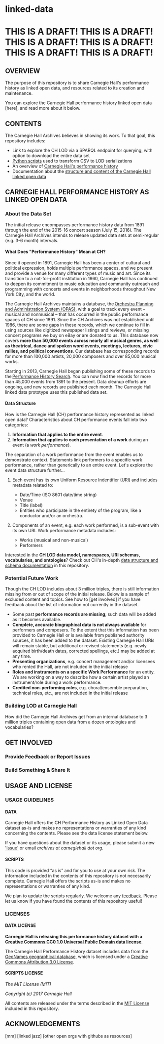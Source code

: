 # linked-data
# THIS IS A DRAFT! THIS IS A DRAFT! THIS IS A DRAFT! THIS IS A DRAFT! THIS IS A DRAFT! THIS IS A DRAFT! 

## OVERVIEW

The purpose of this repository is to share Carnegie Hall's performance history as linked open data, and resources related to its creation and maintenance. 

You can explore the Carnegie Hall performance history linked open data [here], and read more about it below.

## CONTENTS

The Carnegie Hall Archives believes in showing its work. To that goal, this repository includes:
- Link to explore the CH LOD via a SPARQL endpoint for querying, with option to download the entire data set
- [Python scripts](/scripts/scripts-overview.md) used to transform CSV to LOD serializations
- An overview of [Carnegie Hall's performance history](#carnegie-hall-performance-history-as-linked-open-data)
- Documentation about the [structure and content of the Carnegie Hall linked open data](/data-structure.md)

## CARNEGIE HALL PERFORMANCE HISTORY AS LINKED OPEN DATA

### About the Data Set
The initial release encompasses performance history data from 1891 through the end of the 2015-16 concert season (July 15, 2016). The Carnegie Hall Archives intends to release updated data sets at semi-regular (e.g. 3-6 month) intervals.

#### What Does "Performance History" Mean at CH?

Since it opened in 1891, Carnegie Hall has been a center of cultural and political expression, holds multiple performance spaces, and we present and provide a venue for many different types of music and art. Since its transition to a not-for-profit institution in 1960, Carnegie Hall has continued to deepen its commitment to music education and community outreach and programming with concerts and events in neighborhoods throughout New York City, and the world.

The Carnegie Hall Archives maintains a database, the [Orchestra Planning and Administration System (OPAS)](http://fineartssoftware.com/), with a goal to track every event – musical and nonmusical – that has occurred in the public performance spaces of CH since 1891. Since the CH Archives was not established until 1986, there are some gaps in these records, which we continue to fill in using sources like digitized newspaper listings and reviews, or missing concert programs we buy on eBay or are donated to us. This database now covers **more than 50,000 events across nearly all musical genres, as well as theatrical, dance and spoken word events, meetings, lectures, civic rallies, and political conventions**. Our database has corresponding records for more than 100,000 artists, 20,000 composers and over 85,000 musical works.

Starting in 2013, Carnegie Hall began publishing some of these records to the [Performance History Search](https://www.carnegiehall.org/PerformanceHistorySearch/). You can now find the records for more than 45,000 events from 1891 to the present. Data cleanup efforts are ongoing, and new records are published each month. The Carnegie Hall linked data prototype uses this published data set.

#### Data Structure

How is the Carnegie Hall (CH) performance history represented as linked open data? Characteristics about CH performance events fall into two categories:
1. **Information that applies to the entire event**.
2. **Information that applies to each presentation of a work** during an event (a *work performance*). 

The separation of a work performance from the event enables us to demonstrate context. Statements link performers to a specific work performance, rather than generically to an entire event. Let's explore the event data structure further... 

1. Each event has its own Uniform Resource Indentifier (URI) and includes metadata related to: 
      - Date/Time (ISO 8601 date/time string) 
      - Venue 
      - Title (label) 
      - Entities who participate in the entirety of the program, like a conductor and/or an orchestra.

2. Components of an event, e.g. each work performed, is a sub-event with its own URI. Work performance metadata includes:
      - Works (musical and non-musical)
      - Performers 

Interested in the **CH LOD data model, namespaces, URI schemas, vocabularies, and ontologies**? Check out CH's in-depth [data structure and schema documentation](/data-structure.md) in this repository.

### Potential Future Work

Though the CH LOD includes about 3 million triples, there is still information missing from or out of scope of the initial release. Below is a sample of excluded content and topics. See how to [get involved] if you have feedback about the list of information not currently in the dataset.

- Some past **performance records are missing**; such data will be added as it becomes available. 
- **Complete, accurate biographical data is not always available** for performers and composers. To the extent that this information has been provided to Carnegie Hall or is available from published authority sources, it has been added to the dataset. Existing Carnegie Hall URIs will remain stable, but additional or revised statements (e.g. newly acquired birth/death dates, corrected spellings, etc.) may be added at any time. 
- **Presenting organizations**, e.g. concert management and/or licensees who rented the Hall, are not included in the initial release
- **Roles and instruments on a specific Work Performance** for an entity. We are working on a way to describe how a certain artist played an instrument/role during a work performance.
- **Credited non-performing roles**, e.g. choral/ensemble preparation, technical roles, etc., are not included in the initial release

### Building LOD at Carnegie Hall

How did the Carnegie Hall Archives get from an internal database to 3 million triples containing open data from a dozen ontologies and vocabularies? 

## GET INVOLVED
### Provide Feedback or Report Issues
### Build Something & Share It

## USAGE AND LICENSE
### USAGE GUIDELINES
#### DATA
Carnegie Hall offers the CH Performance History as Linked Open Data dataset as-is and makes no representations or warranties of any kind concerning the contents. Please see the data license statement below.

If you have questions about the dataset or its usage, please submit a new ['Issue']() or email *archives at carnegiehall dot org*. 

#### SCRIPTS
This code is provided “as is” and for you to use at your own risk. The information included in the contents of this repository is not necessarily complete. Carnegie Hall offers the scripts as-is and makes no representations or warranties of any kind.

We plan to update the scripts regularly. We welcome any [feedback](https://github.com/CarnegieHall/linked-data/issues). Please let us know if you have found the contents of this repository useful!

### LICENSES
#### DATA LICENSE
**Carnegie Hall is releasing this performance history dataset with a [Creative Commons CC0 1.0 Universal Public Domain data license](https://creativecommons.org/publicdomain/zero/1.0/)**.

The Carnegie Hall Performance History dataset includes data from the [GeoNames geographical database](http://www.geonames.org/), which is licensed under a [Creative Commons Attribution 3.0 License](http://creativecommons.org/licenses/by/3.0/).

#### SCRIPTS LICENSE
_The MIT License (MIT)_

_Copyright (c) 2017 Carnegie Hall_

All contents are released under the terms described in the [MIT License](https://github.com/CarnegieHall/linked-data/blob/master/LICENSE) included in this repository.

## ACKNOWLEDGEMENTS 

[mm]
[linked jazz]
[other open orgs with githubs as resources]
